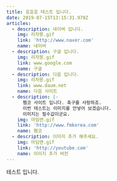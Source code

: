 ```yaml
---
title: 호호호 테스트 입니다.
date: 2019-07-15T13:15:31.978Z
articles:
  - description: 네이버 입니다.
    img: 리자몽.gif
    link: 'http://www.naver.com'
    name: 네이버
  - description: 구글 입니다.
    img: 리자몽.gif
    link: www.google.com
    name: 구글
  - description: 다음 입니다.
    img: 리자몽.gif
    link: www.daum.net
    name: 다음 사이트
  - description: |-
      펨코 사이트 입니다. 축구를 사랑하죠.
      이번 테스트는 이미지를 안넣어 보겠습니다.
      이미지는 필수값이군요.
    img: 마임맨.gif
    link: 'http://www.fmkorea.com'
    name: 펨코
  - description: 이미지 추가 해주세요.
    img: 마임맨.gif
    link: 'http://youtube.com'
    name: 이미지 추가 버전
---
```

테스트 입니다.
